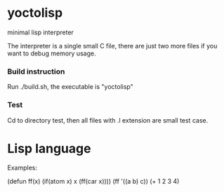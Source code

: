 # yoctolisp
minimal lisp interpreter

The interpreter is a single small C file, there are just two more files if you want to debug memory usage.

### Build instruction
Run ./build.sh, the executable is "yoctolisp"

### Test
Cd to directory test, then all files with .l extension are small test case.


# Lisp language
Examples:

(defun ff(x) (if(atom x) x (ff(car x))))
(ff '((a b) c)) 
(+ 1 2 3 4)


